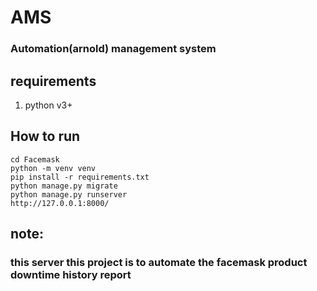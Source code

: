 # AMS
###		Automation(arnold) management system 


## requirements
1. python v3+


## How to run
```
cd Facemask
python -m venv venv
pip install -r requirements.txt
python manage.py migrate
python manage.py runserver
http://127.0.0.1:8000/
```

## note:
### this server this project is to automate the facemask product downtime history report 
